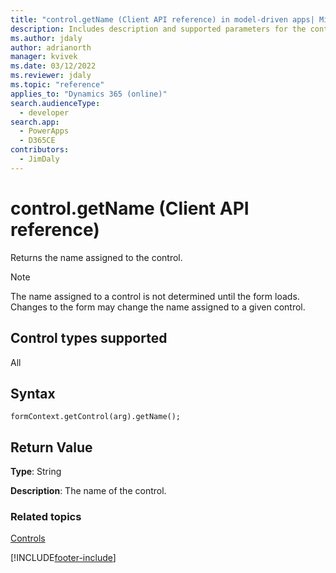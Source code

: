 ```yaml
---
title: "control.getName (Client API reference) in model-driven apps| MicrosoftDocs"
description: Includes description and supported parameters for the control.getName method.
ms.author: jdaly
author: adrianorth
manager: kvivek
ms.date: 03/12/2022
ms.reviewer: jdaly
ms.topic: "reference"
applies_to: "Dynamics 365 (online)"
search.audienceType: 
  - developer
search.app: 
  - PowerApps
  - D365CE
contributors:
  - JimDaly
---
```

# control.getName (Client API reference)



Returns the name assigned to the control.

>[!NOTE]
>The name assigned to a control is not determined until the form loads. Changes to the form may change the name assigned to a given control. 

## Control types supported

All

## Syntax

`formContext.getControl(arg).getName();`

## Return Value

**Type**: String

**Description**: The name of the control.

### Related topics

[Controls](../controls.md)



[!INCLUDE[footer-include](../../../../../includes/footer-banner.md)]